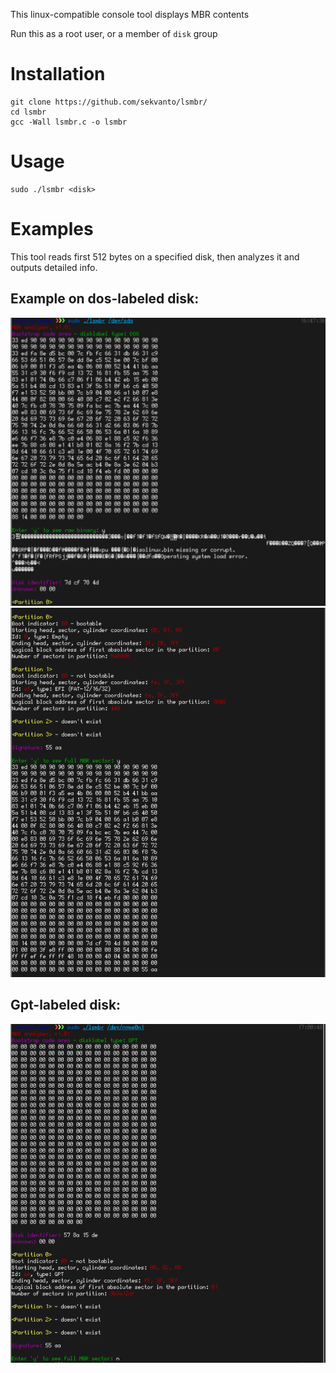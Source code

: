 This linux-compatible console tool displays MBR contents

Run this as a root user, or a member of `disk` group

# Installation

```
git clone https://github.com/sekvanto/lsmbr/
cd lsmbr
gcc -Wall lsmbr.c -o lsmbr
```

# Usage

```
sudo ./lsmbr <disk>
```

# Examples

This tool reads first 512 bytes on a specified disk, then analyzes it and outputs detailed info.

## Example on dos-labeled disk:
![dos1](examples/dos1.png)
![dos2](examples/dos2.png)

## Gpt-labeled disk:
![gpt](examples/gpt2.png)
